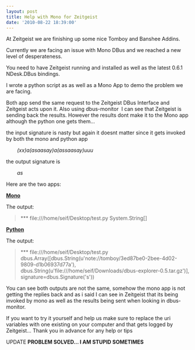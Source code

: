 ```yaml
---
layout: post
title: Help with Mono for Zeitgeist
date: '2010-08-22 18:39:00'
---
```


At Zeitgeist we are finishing up some nice Tomboy and Banshee Addins.

Currently we are facing an issue with Mono DBus and we reached a new level of desperateness.

You need to have Zeitgeist running and installed as well as the latest 0.6.1 NDesk.DBus bindings.

I wrote a python script as as well as a Mono App to demo the problem we are facing.

Both app send the same request to the Zeitgeist DBus Interface and Zeitgeist acts upon it. Also using dbus-monitor  I can see that Zeitgeist is sending back the results. However the results dont make it to the Mono app although the python one gets them...

the input signature is nasty but again it doesnt matter since it gets invoked by both the mono and python app
<p style="padding-left: 30px;"><em>(xx)a(asaasay)a(assaasay)uuu</em></p>
<em> </em>the output signature is
<p style="padding-left: 30px;"><em>as</em></p>
Here are the two apps:

<strong><a href="http://pastebin.com/mwEdEZDs">Mono</a></strong>

<script src="http://pastebin.com/embed_js.php?i=mwEdEZDs"></script>
 The output:

<blockquote>
*** file:///home/seif/Desktop/test.py System.String[]
</blockquote>

<strong><a href="http://pastebin.com/SAqY0cvV">Python</a></strong>
 <script src="http://pastebin.com/embed_js.php?i=SAqY0cvV"></script>
The output:
<blockquote>*** file:///home/seif/Desktop/test.py
dbus.Array([dbus.String(u'note://tomboy/3ed87be0-2bee-4d02-9809-d1b06937d77a'), dbus.String(u'file:///home/seif/Downloads/dbus-explorer-0.5.tar.gz')], signature=dbus.Signature('s'))</blockquote>
You can see both outputs are not the same, somehow the mono app is not getting the replies back and as i said I can see in Zeitgeist that its being invoked by mono as well as the results being sent when looking in dbus-monitor.

If you want to try it yourself and help us make sure to replace the uri variables with one existing on your computer and that gets logged by Zeitgeist...
Thank you in advance for any help or tips

UPDATE <strong>PROBLEM SOLVED... I AM STUPID SOMETIMES
</strong>
